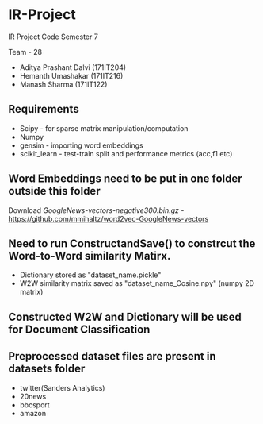 # IR-Project
IR Project Code Semester 7

Team - 28
- Aditya Prashant Dalvi (171IT204)
- Hemanth Umashakar (171IT216)
- Manash Sharma (171IT122)

## Requirements
- Scipy - for sparse matrix manipulation/computation
- Numpy 
- gensim - importing word embeddings
- scikit_learn - test-train split and performance metrics (acc,f1 etc)

## Word Embeddings need to be put in one folder outside this folder
Download *GoogleNews-vectors-negative300.bin.gz* - https://github.com/mmihaltz/word2vec-GoogleNews-vectors


## Need to run ConstructandSave() to constrcut the Word-to-Word similarity Matirx.
- Dictionary stored as "dataset_name.pickle"
- W2W similarity matrix saved as "dataset_name_Cosine.npy" (numpy 2D matrix)


## Constructed W2W and Dictionary will be used for Document Classification

## Preprocessed dataset files are present in datasets folder 
 - twitter(Sanders Analytics)
 - 20news
 - bbcsport
 - amazon
